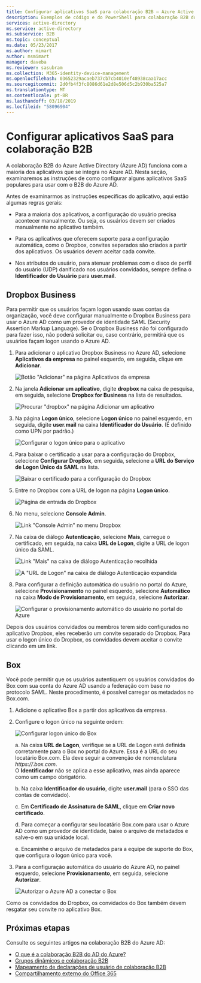 ```yaml
---
title: Configurar aplicativos SaaS para colaboração B2B – Azure Active Directory | Microsoft Docs
description: Exemplos de código e do PowerShell para colaboração B2B do Azure Active Directory
services: active-directory
ms.service: active-directory
ms.subservice: B2B
ms.topic: conceptual
ms.date: 05/23/2017
ms.author: mimart
author: msmimart
manager: daveba
ms.reviewer: sasubram
ms.collection: M365-identity-device-management
ms.openlocfilehash: 03652329acaeb737cb7cb4010ef48938caa17acc
ms.sourcegitcommit: 2d0fb4f3fc8086d61e2d8e506d5c2b930ba525a7
ms.translationtype: MT
ms.contentlocale: pt-BR
ms.lasthandoff: 03/18/2019
ms.locfileid: "58096904"
---
```

# <a name="configure-saas-apps-for-b2b-collaboration"></a>Configurar aplicativos SaaS para colaboração B2B

A colaboração B2B do Azure Active Directory (Azure AD) funciona com a maioria dos aplicativos que se integra no Azure AD. Nesta seção, examinaremos as instruções de como configurar alguns aplicativos SaaS populares para usar com o B2B do Azure AD.

Antes de examinarmos as instruções específicas do aplicativo, aqui estão algumas regras gerais:

* Para a maioria dos aplicativos, a configuração do usuário precisa acontecer manualmente. Ou seja, os usuários devem ser criados manualmente no aplicativo também.

* Para os aplicativos que oferecem suporte para a configuração automática, como o Dropbox, convites separados são criados a partir dos aplicativos. Os usuários devem aceitar cada convite.

* Nos atributos do usuário, para atenuar problemas com o disco de perfil do usuário (UDP) danificado nos usuários convidados, sempre defina o **Identificador do Usuário** para **user.mail**.


## <a name="dropbox-business"></a>Dropbox Business

Para permitir que os usuários façam logon usando suas contas da organização, você deve configurar manualmente o Dropbox Business para usar o Azure AD como um provedor de identidade SAML (Security Assertion Markup Language). Se o Dropbox Business não foi configurado para fazer isso, não poderá solicitar ou, caso contrário, permitirá que os usuários façam logon usando o Azure AD.

1. Para adicionar o aplicativo Dropbox Business no Azure AD, selecione **Aplicativos da empresa** no painel esquerdo, em seguida, clique em **Adicionar**.

   ![Botão "Adicionar" na página Aplicativos da empresa](media/configure-saas-apps/add-dropbox.png)

2. Na janela **Adicionar um aplicativo**, digite **dropbox** na caixa de pesquisa, em seguida, selecione **Dropbox for Business** na lista de resultados.

   ![Procurar "dropbox" na página Adicionar um aplicativo](media/configure-saas-apps/add-app-dialog.png)

3. Na página **Logon único**, selecione **Logon único** no painel esquerdo, em seguida, digite **user.mail** na caixa **Identificador do Usuário**. (É definido como UPN por padrão.)

   ![Configurar o logon único para o aplicativo](media/configure-saas-apps/configure-app-sso.png)

4. Para baixar o certificado a usar para a configuração do Dropbox, selecione **Configurar DropBox**, em seguida, selecione a **URL do Serviço de Logon Único da SAML** na lista.

   ![Baixar o certificado para a configuração do Dropbox](media/configure-saas-apps/download-certificate.png)

5. Entre no Dropbox com a URL de logon na página **Logon único**.

   ![Página de entrada do Dropbox](media/configure-saas-apps/sign-in-to-dropbox.png)

6. No menu, selecione **Console Admin**.

   ![Link "Console Admin" no menu Dropbox](media/configure-saas-apps/dropbox-menu.png)

7. Na caixa de diálogo **Autenticação**, selecione **Mais**, carregue o certificado, em seguida, na caixa **URL de Logon**, digite a URL de logon único da SAML.

   ![Link "Mais" na caixa de diálogo Autenticação recolhida](media/configure-saas-apps/dropbox-auth-01.png)

   ![A "URL de Logon" na caixa de diálogo Autenticação expandida](media/configure-saas-apps/paste-single-sign-on-URL.png)

8. Para configurar a definição automática do usuário no portal do Azure, selecione **Provisionamento** no painel esquerdo, selecione **Automático** na caixa **Modo de Provisionamento**, em seguida, selecione **Autorizar**.

   ![Configurar o provisionamento automático do usuário no portal do Azure](media/configure-saas-apps/set-up-automatic-provisioning.png)

Depois dos usuários convidados ou membros terem sido configurados no aplicativo Dropbox, eles receberão um convite separado do Dropbox. Para usar o logon único do Dropbox, os convidados devem aceitar o convite clicando em um link.

## <a name="box"></a>Box
Você pode permitir que os usuários autentiquem os usuários convidados do Box com sua conta do Azure AD usando a federação com base no protocolo SAML. Neste procedimento, é possível carregar os metadados no Box.com.

1. Adicione o aplicativo Box a partir dos aplicativos da empresa.

2. Configure o logon único na seguinte ordem:

   ![Configurar logon único do Box](media/configure-saas-apps/configure-box-sso.png)

    a. Na caixa **URL de Logon**, verifique se a URL de Logon está definida corretamente para o Box no portal do Azure. Essa é a URL do seu locatário Box.com. Ela deve seguir a convenção de nomenclatura *https://.box.com*.  
   O **Identificador** não se aplica a esse aplicativo, mas ainda aparece como um campo obrigatório.

   b. Na caixa **Identificador do usuário**, digite **user.mail** (para o SSO das contas de convidado).

   c. Em **Certificado de Assinatura de SAML**, clique em **Criar novo certificado**.

   d. Para começar a configurar seu locatário Box.com para usar o Azure AD como um provedor de identidade, baixe o arquivo de metadados e salve-o em sua unidade local.

   e. Encaminhe o arquivo de metadados para a equipe de suporte do Box, que configura o logon único para você.

3. Para a configuração automática do usuário do Azure AD, no painel esquerdo, selecione **Provisionamento**, em seguida, selecione **Autorizar**.

   ![Autorizar o Azure AD a conectar o Box](media/configure-saas-apps/auth-azure-ad-to-connect-to-box.png)

Como os convidados do Dropbox, os convidados do Box também devem resgatar seu convite no aplicativo Box.

## <a name="next-steps"></a>Próximas etapas

Consulte os seguintes artigos na colaboração B2B do Azure AD:

- [O que é a colaboração B2B do AD do Azure?](what-is-b2b.md)
- [Grupos dinâmicos e colaboração B2B](use-dynamic-groups.md)
- [Mapeamento de declarações de usuário de colaboração B2B](claims-mapping.md)
- [Compartilhamento externo do Office 365](o365-external-user.md)

